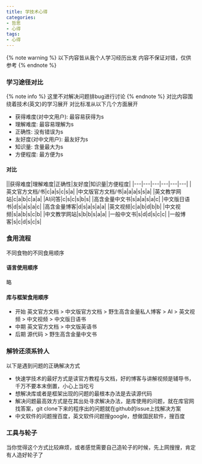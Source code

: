 ```yaml
---
title: 学技术心得
categories:
- 哲思
- 心得
tags:
- 心得
---
```

{% note warning %}
以下内容皆从我个人学习经历出发
内容不保证对错，仅供参考
{% endnote %}
### 学习途径对比
{% note info %}
这里不对解决问题排bug进行讨论
{% endnote %}
对比内容围绕着技术(英文)的学习展开
对比标准从以下几个方面展开
* 获得难度(对中文用户): 最容易获得为s
* 理解难度: 最容易理解为s
* 正确性: 没有错误为s
* 友好度(对中文用户): 最友好为s
* 知识量: 含量最大为s
* 方便程度: 最方便为s
#### 对比
||获得难度|理解难度|正确性|友好度|知识量|方便程度|
|---|---|---|---|---|---|
|英文官方文档/书|c|a|s|c|s|a|
|中文版官方文档/书|a|a|a|s|s|a|
|英文教学网站|c|a|b|c|a|a|
|AI问答|c|s|c|s|b|s|
|高含金量中文书|s|a|a|s|a|c|
|中文版日语书|d|s|a|s|a|c|
|高含金量博客|d|s|a|s|a|a|
|英文视频|c|a|b|d|b|b|
|中文视频|s|a|b|s|c|b|
|中文教学网站|s|b|b|s|a|a|
|一般中文书|s|d|d|s|c|c|
|一般博客|s|c|d|s|c|s|

### 食用流程
不同食物的不同食用顺序
#### 语言使用顺序
略
#### 库与框架食用顺序
* 开始
英文官方文档 > 中文版官方文档 > 野生高含金量私人博客 > AI > 英文视频 > 中文视频 > 中文版日语书
* 中期
英文官方文档 > 中文版英语书
* 后期
源代码 > 野生高含金量中文书

### 解铃还须系铃人
以下是遇到问题的正确解决方式
* 快速学技术的最好方式是读官方教程与文档，好的博客与讲解视频是辅导书，千万不要本末倒置，小心上当吃亏  
* 想解决库或者是框架出现的问题的最根本办法是去读源代码
* 解决问题最高效方式是在其出处寻求解决办法，是库使用的问题，就在库官网找答案，git clone下来的程序出的问题就在github的issue上找解决方案  
* 中文软件的问题搜百度，英文软件问题搜google，想做国民软件，搜百度

### 工具与轮子
当你觉得这个方式比较麻烦，或者感觉需要自己造轮子的时候，先上网搜搜，肯定有人造好轮子了

